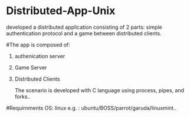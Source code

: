 # Distributed-App-Unix
developed a distributed application consisting of 2 parts: simple authentication protocol and a game between distributed clients.

#The app is composed of:
1. authenication server
2. Game Server
3. Distributed Clients

   The scenario is developed with C language using process, pipes, and forks..

#Requirnments
OS: linux e.g. : ubuntu/BOSS/parrot/garuda/linuxmint..
